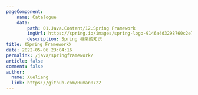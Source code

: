 ```yaml
---
pageComponent:
    name: Catalogue
    data:
        path: 01.Java.Content/12.Spring Framework
        imgUrl: https://spring.io/images/spring-logo-9146a4d3298760c2e7e49595184e1975.svg
        description: Spring 框架的知识
title: 《Spring Framework》
date: 2022-05-06 23:04:16
permalink: /java/springframework/
article: false
comment: false
author:
  name: Xueliang
  link: https://github.com/Human0722
---
```

